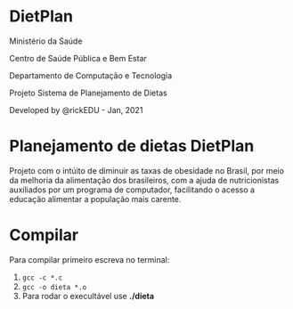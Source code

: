 # DietPlan

Ministério da Saúde

Centro de Saúde Pública e Bem Estar

Departamento de Computação e Tecnologia 

Projeto Sistema de Planejamento de Dietas  

Developed by @rickEDU - Jan, 2021

# Planejamento de dietas DietPlan

Projeto com o intúito de diminuir as taxas de obesidade no Brasil, por meio da melhoria da alimentação dos brasileiros, com a ajuda de nutricionistas auxiliados por um programa de computador, facilitando o acesso a educação alimentar a população mais carente.

# Compilar
Para compilar primeiro escreva no terminal:
1. ``` gcc -c *.c ```
2. ``` gcc -o dieta *.o ```
3. Para rodar o execultável use **./dieta**
